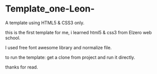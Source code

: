 # Template_one-Leon-

A template using HTML5 & CSS3 only.

this is the first template for me, i learned html5 & css3 from Elzero web school.

I used free font awesome library and normalize file. 

to run the template: get a clone from project and run it directly.

thanks for read.
